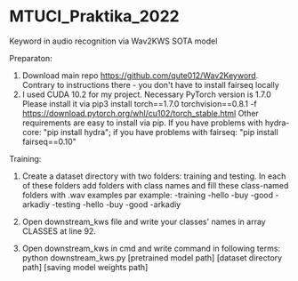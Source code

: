 # MTUCI_Praktika_2022
Keyword in audio recognition via Wav2KWS SOTA model


Preparaton:
1. Download main repo https://github.com/qute012/Wav2Keyword. Contrary to instructions there - you don't have to install fairseq locally
2. I used CUDA 10.2 for my project. Necessary PyTorch version is 1.7.0 Please install it via
pip3 install torch==1.7.0 torchvision==0.8.1 -f https://download.pytorch.org/whl/cu102/torch_stable.html
Other requirements are easy to install via pip. If you have problems with hydra-core: "pip install hydra"; if you have problems with fairseq: "pip install fairseq==0.10"


Training:
1. Create a dataset directory with two folders: training and testing. In each of these folders add folders with class names and fill these class-named folders with .wav examples
par example:
-training
 -hello
 -buy
 -good
 -arkadiy
-testing
 -hello
 -buy
 -good
 -arkadiy
 
 2. Open downstream_kws file and write your classes' names in array CLASSES at line 92.
 3. Open downstream_kws in cmd and write command in following terms:
 python downstream_kws.py [pretrained model path] [dataset directory path] [saving model weights path]
